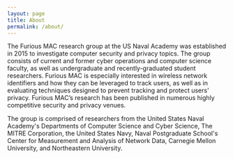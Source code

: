 ```yaml
---
layout: page
title: About
permalink: /about/
---
```

The Furious MAC research group at the US Naval Academy was established in 2015 to investigate computer security and privacy topics. The group consists of current and former cyber operations and computer science faculty, as well as undergraduate and recently-graduated student researchers. Furious MAC is especially interested in wireless network identifiers and how they can be leveraged to track users, as well as in evaluating techniques designed to prevent tracking and protect users’ privacy. Furious MAC’s research has been published in numerous highly competitive security and privacy venues.

The group is comprised of researchers from the United States Naval Academy's Departments of Computer Science and Cyber Science, The MITRE Corporation, the United States Navy, Naval Postgraduate School's Center for Measurement and Analysis of Network Data, Carnegie Mellon University, and Northeastern University.

